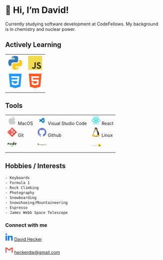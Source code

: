 #  👋   Hi, I’m David!

Currently studying software development at CodeFellows. 
My background is in chemistry and nuclear power.

##  Actively Learning

|  |  |
| ----------- | ----------- |
<img src="img/python.png" width=50/> | <img src="img/js.png" width=50/> | 
| <img src="img/css.png" width=50/> | <img src="img/html.png" width=50/> |
|  |  |

## Tools
| | | |
| ----------- | ----------- | ----------- |
| <img src="img/apple.png" width=30/> MacOS | <img src="img/vscode.png" width=30/> Visual Studio Code | <img src="img/react.png" width=30/> React |
| <img src="img/git.png" width=30/> Git | <img src="img/github.png" width=30/> Github | <img src="img/linux.png" width=30/> Linux |
| <img src="img/node.png" width=30/> | <img src="img/mongo.png" width=30/> | <img src="img/ExpressJS-logo.png" width=30/> |
| | | |


## Hobbies / Interests

    - Keyboards
    - Formula 1
    - Rock Climbing
    - Photography
    - Snowboarding
    - Snowshoeing/Mountaineering
    - Espresso
    - James Webb Space Telescope

### Connect with me

   <img src="img/linkedin.png" width=25/> [David Hecker](https://www.linkedin.com/in/david-hecker/)

  <img src="img/gmail.png" width=25/> heckerdw@gmail.com
